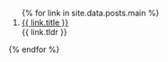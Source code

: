 <!-- <h3 id="publications" style="margin: 2px 0px -15px;">Posts</h3> -->
<div class="publications">
<ol class="bibliography">
{% for link in site.data.posts.main %}
<li>
<!-- <div class="pub-row"> -->
  <div class="col-sm-9" style="position: relative;padding-right: 15px;padding-left: 0px;">
      <div class="title"><a href="{{ link.pdf }}">{{ link.title }}</a></div>
      <div class="tldr">{{ link.tldr }}</div>
      </div>
  <!-- </div> -->
</div>
</li>
{% endfor %}
</ol>
</div>
